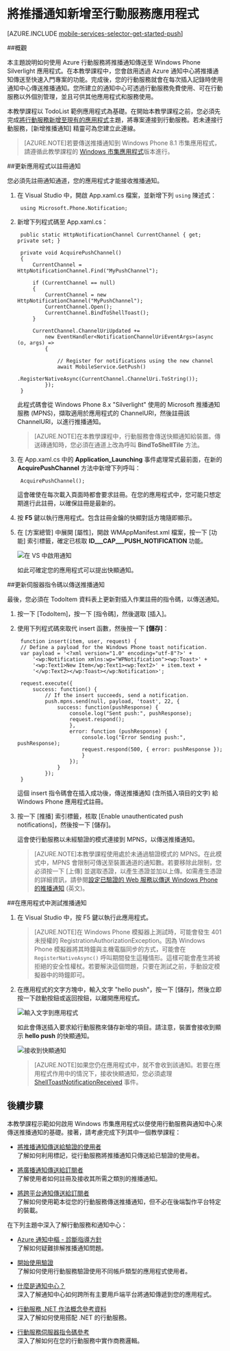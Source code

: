 <properties 
	pageTitle="將推播通知新增至行動服務應用程式 (Windows 市集) | 行動開發人員中心" 
	description="了解如何使用 Azure 行動服務及通知中心傳送推播通知至通用 Windows 市集應用程式。" 
	services="mobile-services,notification-hubs" 
	documentationCenter="windows" 
	authors="ggailey777" 
	manager="dwrede" 
	editor=""/>

<tags 
	ms.service="mobile-services" 
	ms.workload="mobile" 
	ms.tgt_pltfrm="mobile-windows-phone" 
	ms.devlang="dotnet" 
	ms.topic="article" 
	ms.date="06/11/2015" 
	ms.author="glenga"/>


# 將推播通知新增至行動服務應用程式

[AZURE.INCLUDE [mobile-services-selector-get-started-push](../../includes/mobile-services-selector-get-started-push.md)]

##概觀

本主題說明如何使用 Azure 行動服務將推播通知傳送至 Windows Phone Silverlight 應用程式。在本教學課程中，您會啟用透過 Azure 通知中心將推播通知傳送至快速入門專案的功能。完成後，您的行動服務就會在每次插入記錄時使用通知中心傳送推播通知。您所建立的通知中心可透過行動服務免費使用、可在行動服務以外個別管理，並且可供其他應用程式和服務使用。

本教學課程以 TodoList 範例應用程式為基礎。在開始本教學課程之前，您必須先完成[將行動服務新增至現有的應用程式]主題，將專案連接到行動服務。若未連接行動服務，[新增推播通知] 精靈可為您建立此連線。

>[AZURE.NOTE]若要傳送推播通知到 Windows Phone 8.1 市集應用程式，請遵循此教學課程的 [Windows 市集應用程式](../mobile-services-javascript-backend-windows-store-dotnet-get-started-push.md)版本進行。

##<a id="update-app"></a>更新應用程式以註冊通知

您必須先註冊通知通道，您的應用程式才能接收推播通知。

1. 在 Visual Studio 中，開啟 App.xaml.cs 檔案，並新增下列 `using` 陳述式：

        using Microsoft.Phone.Notification;

3. 新增下列程式碼至 App.xaml.cs：
	
        public static HttpNotificationChannel CurrentChannel { get; private set; }

        private void AcquirePushChannel()
        {
            CurrentChannel = HttpNotificationChannel.Find("MyPushChannel");

            if (CurrentChannel == null)
            {
                CurrentChannel = new HttpNotificationChannel("MyPushChannel");
                CurrentChannel.Open();
                CurrentChannel.BindToShellToast();
            }

            CurrentChannel.ChannelUriUpdated +=
                new EventHandler<NotificationChannelUriEventArgs>(async (o, args) =>
                {

                    // Register for notifications using the new channel
                    await MobileService.GetPush()
                        .RegisterNativeAsync(CurrentChannel.ChannelUri.ToString());
                });
        }

    此程式碼會從 Windows Phone 8.x "Silverlight" 使用的 Microsoft 推播通知服務 (MPNS)，擷取適用於應用程式的 ChannelURI，然後註冊該 ChannelURI，以進行推播通知。

	>[AZURE.NOTE]在本教學課程中，行動服務會傳送快顯通知給裝置。傳送磚通知時，您必須在通道上改為呼叫 **BindToShellTile** 方法。

4. 在 App.xaml.cs 中的 **Application_Launching** 事件處理常式最前面，在新的 **AcquirePushChannel** 方法中新增下列呼叫：

        AcquirePushChannel();

	這會確使在每次載入頁面時都會要求註冊。在您的應用程式中，您可能只想定期進行此註冊，以確保註冊是最新的。

5. 按 **F5** 鍵以執行應用程式。包含註冊金鑰的快顯對話方塊隨即顯示。
  
6.	在 [方案總管] 中展開 [屬性]，開啟 WMAppManifest.xml 檔案，按一下 [功能] 索引標籤，確定已核取 **ID___CAP___PUSH_NOTIFICATION** 功能。

   	![在 VS 中啟用通知](./media/mobile-services-javascript-backend-windows-phone-get-started-push/mobile-app-enable-push-wp8.png)

   	如此可確定您的應用程式可以提出快顯通知。

##<a id="update-scripts"></a>更新伺服器指令碼以傳送推播通知

最後，您必須在 TodoItem 資料表上更新對插入作業註冊的指令碼，以傳送通知。

1. 按一下 [TodoItem]，按一下 [指令碼]，然後選取 [插入]。 

2. 使用下列程式碼來取代 insert 函數，然後按一下 **[儲存]**：

		function insert(item, user, request) {
		// Define a payload for the Windows Phone toast notification.
		var payload = '<?xml version="1.0" encoding="utf-8"?>' +
		    '<wp:Notification xmlns:wp="WPNotification"><wp:Toast>' +
		    '<wp:Text1>New Item</wp:Text1><wp:Text2>' + item.text + 
		    '</wp:Text2></wp:Toast></wp:Notification>';
		
		request.execute({
		    success: function() {
		        // If the insert succeeds, send a notification.
		    	push.mpns.send(null, payload, 'toast', 22, {
		            success: function(pushResponse) {
		                console.log("Sent push:", pushResponse);
						request.respond();
		                },              
		                error: function (pushResponse) {
		                    console.log("Error Sending push:", pushResponse);
							request.respond(500, { error: pushResponse });
		                    }
		                });
		            }
		        });      
		}

	這個 insert 指令碼會在插入成功後，傳送推播通知 (含所插入項目的文字) 給 Windows Phone 應用程式註冊。

3. 按一下 [推播] 索引標籤，核取 [Enable unauthenticated push notifications]，然後按一下 [儲存]。

	這會使行動服務以未經驗證的模式連接到 MPNS，以傳送推播通知。

	>[AZURE.NOTE]本教學課程使用處於未通過驗證模式的 MPNS。在此模式中，MPNS 會限制可傳送至裝置通道的通知數。若要移除此限制，您必須按一下 [上傳] 並選取憑證，以產生憑證並加以上傳。如需產生憑證的詳細資訊，請參閱[設定已驗證的 Web 服務以傳送 Windows Phone 的推播通知] (英文)。

##<a id="test"></a>在應用程式中測試推播通知

1. 在 Visual Studio 中，按 F5 鍵以執行此應用程式。

    >[AZURE.NOTE]在 Windows Phone 模擬器上測試時，可能會發生 401 未授權的 RegistrationAuthorizationException。因為 Windows Phone 模擬器將其時鐘與主機電腦同步的方式，可能會在 `RegisterNativeAsync()` 呼叫期間發生這種情形。這樣可能會產生將被拒絕的安全性權杖。若要解決這個問題，只要在測試之前，手動設定模擬器中的時鐘即可。

5. 在應用程式的文字方塊中，輸入文字 "hello push"，按一下 [儲存]，然後立即按一下啟動按鈕或返回按鈕，以離開應用程式。

   	![輸入文字到應用程式](./media/mobile-services-javascript-backend-windows-phone-get-started-push/mobile-quickstart-push3-wp8.png)

  	如此會傳送插入要求給行動服務來儲存新增的項目。請注意，裝置會接收到顯示 **hello push** 的快顯通知。

	![接收到快顯通知](./media/mobile-services-javascript-backend-windows-phone-get-started-push/mobile-quickstart-push5-wp8.png)

	>[AZURE.NOTE]如果您仍在應用程式中，就不會收到該通知。若要在應用程式作用中的情況下，接收快顯通知，您必須處理 [ShellToastNotificationReceived](http://msdn.microsoft.com/library/windowsphone/develop/microsoft.phone.notification.httpnotificationchannel.shelltoastnotificationreceived.aspx) 事件。

## <a name="next-steps"> </a>後續步驟

本教學課程示範如何啟用 Windows 市集應用程式以便使用行動服務與通知中心來傳送推播通知的基礎。接著，請考慮完成下列其中一個教學課程：

+ [將推播通知傳送給驗證的使用者](mobile-services-javascript-backend-windows-phone-push-notifications-app-users.md) <br/>了解如何利用標記，從行動服務將推播通知只傳送給已驗證的使用者。

+ [將廣播通知傳送給訂閱者](../notification-hubs-windows-phone-send-breaking-news.md) <br/>了解使用者如何註冊及接收其所需之類別的推播通知。

+ [將跨平台通知傳送給訂閱者](../notification-hubs-aspnet-cross-platform-notify-users.md) <br/>了解如何使用範本從您的行動服務傳送推播通知，但不必在後端製作平台特定的裝載。


在下列主題中深入了解行動服務和通知中心：

* [Azure 通知中樞 - 診斷指導方針](../notification-hubs-diagnosing.md) <br/>了解如何疑難排解推播通知問題。

* [開始使用驗證] <br/>了解如何使用行動服務驗證使用不同帳戶類型的應用程式使用者。

* [什麼是通知中心？] <br/>深入了解通知中心如何跨所有主要用戶端平台將通知傳遞到您的應用程式。

* [行動服務 .NET 作法概念參考資料] <br/>深入了解如何使用搭配 .NET 的行動服務。

* [行動服務伺服器指令碼參考] <br/>深入了解如何在您的行動服務中實作商務邏輯。

<!-- Anchors. -->

<!-- Images. -->


<!-- URLs. -->
[Submit an app page]: http://go.microsoft.com/fwlink/p/?LinkID=266582
[My Applications]: http://go.microsoft.com/fwlink/p/?LinkId=262039
[Live SDK for Windows]: http://go.microsoft.com/fwlink/p/?LinkId=262253
[將行動服務新增至現有的應用程式]: mobile-services-windows-phone-get-started-data.md
[開始使用驗證]: mobile-services-windows-phone-get-started-users.md

[設定已驗證的 Web 服務以傳送 Windows Phone 的推播通知]: http://msdn.microsoft.com/library/windowsphone/develop/ff941099(v=vs.105).aspx

[行動服務伺服器指令碼參考]: http://go.microsoft.com/fwlink/?LinkId=262293
[行動服務 .NET 作法概念參考資料]: mobile-services-windows-dotnet-how-to-use-client-library.md

[什麼是通知中心？]: ../notification-hubs-overview.md

 

<!---HONumber=58-->